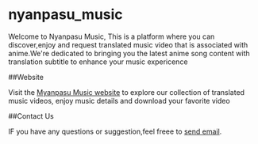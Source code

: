 # nyanpasu_music
Welcome to Nyanpasu Music, This is a platform where you can discover,enjoy and request translated music video that is associated with anime.We're dedicated to bringing you the latest anime song content with translation subtitle to enhance your music expericence

##Website

Visit the [Myanpasu Music website](nyanpasumusic.epizy.com) to explore our collection of translated music videos, enjoy music details and download your favorite video

##Contact Us

IF you have any questions or suggestion,feel freee to [send email](mailto:amtamt547@gmail.com).

